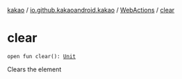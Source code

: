 [kakao](../../index.md) / [io.github.kakaoandroid.kakao](../index.md) / [WebActions](index.md) / [clear](./clear.md)

# clear

`open fun clear(): `[`Unit`](https://kotlinlang.org/api/latest/jvm/stdlib/kotlin/-unit/index.html)

Clears the element

